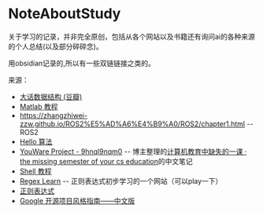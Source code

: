 # NoteAboutStudy
关于学习的记录，并非完全原创，包括从各个网站以及书籍还有询问ai的各种来源的个人总结(以及部分碎碎念)。

用obsidian记录的,所以有一些双链链接之类的。

来源：
 - [大话数据结构 (豆瓣)](https://book.douban.com/subject/35229404/)
 - [Matlab 教程](https://www.cainiaojc.com/matlab/matlab-tutorial.html)
 - https://zhangzhiwei-zzw.github.io/ROS2%E5%AD%A6%E4%B9%A0/ROS2/chapter1.html -- ROS2
 - [Hello 算法](https://www.hello-algo.com/)
 - [YouWare Project - 9hnql9nqm0](https://www.yourware.so/project/9hnql9nqm0) -- 博主整理的[计算机教育中缺失的一课 · the missing semester of your cs education](https://missing-semester-cn.github.io/)的中文笔记
 - [Shell 教程 ](https://www.runoob.com/linux/linux-shell.html)
 - [Regex Learn](https://regexlearn.com/zh-cn) -- 正则表达式初步学习的一个网站（可以play一下）
 - [正则表达式](https://www.runoob.com/regexp/regexp-tutorial.html)
 - [Google 开源项目风格指南——中文版 ](https://zh-google-styleguide.readthedocs.io/en/latest/)